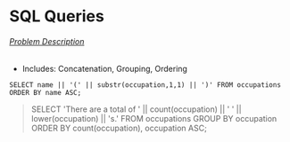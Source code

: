 # SQL Queries

###### [Problem Description](https://hackerrank-challenge-pdfs.s3.amazonaws.com/12889-the-pads-English?AWSAccessKeyId=AKIAJ4WZFDFQTZRGO3QA&Expires=1538427842&Signature=DadVShqj2QPpMDhDn3X1cm5HTD4%3D&response-content-disposition=inline%3B%20filename%3Dthe-pads-English.pdf&response-content-type=application%2Fpdf)
* Includes: Concatenation, Grouping, Ordering

`SELECT name || '(' || substr(occupation,1,1) || ')'
FROM occupations
ORDER BY name ASC;`

>SELECT 'There are a total of ' || count(occupation) || ' ' || lower(occupation) || 's.'
>FROM occupations
>GROUP BY occupation
>ORDER BY count(occupation), occupation ASC;
